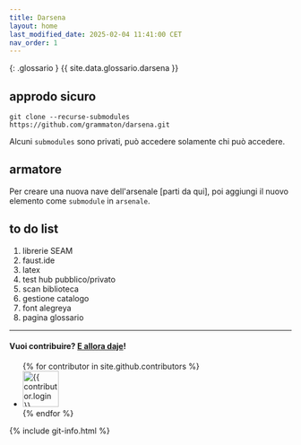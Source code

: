 ```yaml
---
title: Darsena
layout: home
last_modified_date: 2025-02-04 11:41:00 CET
nav_order: 1
---
```


{: .glossario }
{{ site.data.glossario.darsena }}

## approdo sicuro

```
git clone --recurse-submodules https://github.com/grammaton/darsena.git
```

Alcuni `submodules` sono privati, può accedere solamente chi può accedere.

## armatore

Per creare una nuova nave dell'arsenale [parti da qui], poi aggiungi il nuovo
elemento come `submodule` in `arsenale`.

## to do list

1. librerie SEAM
2. faust.ide
3. latex
4. test hub pubblico/privato
5. scan biblioteca
6. gestione catalogo
7. font alegreya
8. pagina glossario

----

#### Vuoi contribuire? [E allora daje](https://github.com/grammaton/darsena)!

<ul class="list-style-none">
{% for contributor in site.github.contributors %}
  <li class="d-inline-block mr-1">
     <a href="{{ contributor.html_url }}"><img src="{{ contributor.avatar_url }}" width="64" height="64" alt="{{ contributor.login }}"></a>
  </li>
{% endfor %}
</ul>

[^1]: [It can take up to 10 minutes for changes to your site to publish after you push the changes to GitHub](https://docs.github.com/en/pages/setting-up-a-github-pages-site-with-jekyll/creating-a-github-pages-site-with-jekyll#creating-your-site).
[parti da qui]: https://github.com/grammaton/bucintoro/generate

{% include git-info.html %}
